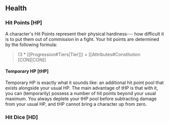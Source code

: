 ## Health
### Hit Points [HP]
A character's Hit Points represent their physical hardiness--- how difficult it is to put them out of commission in a fight. Your hit points are determined by the following formula:
> (3 * [[Progression#Tiers|Tier]]) + [[Attributes#Constitution [CON]|CON]]
 
#### Temporary HP [tHP]
Temporary HP is exactly what it sounds like: an additional hit point pool that exists alongside your usual HP. The main advantage of tHP is that with it, you can (temporarily) possess a number of hit points beyond your usual maximum. You always deplete your tHP pool before subtracting damage from your usual HP, and tHP cannot bring a character up from zero.
### Hit Dice [HD]